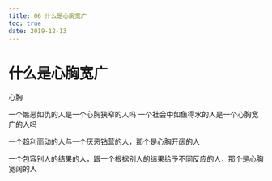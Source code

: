 ```yaml
---
title: 06 什么是心胸宽广
toc: true
date: 2019-12-13
---
```

# 什么是心胸宽广


心胸

一个嫉恶如仇的人是一个心胸狭窄的人吗
一个社会中如鱼得水的人是一个心胸宽广的人吗

一个趋利而动的人与一个厌恶钻营的人，那个是心胸开阔的人

一个包容别人的结果的人，跟一个根据别人的结果给予不同反应的人，那个是心胸宽阔的人
